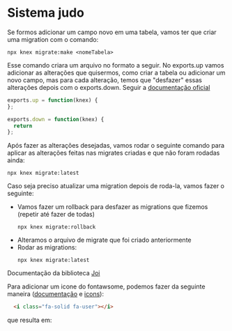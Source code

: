 # Sistema judo

Se formos adicionar um campo novo em uma tabela, vamos ter que criar uma migration com o comando:

~~~
npx knex migrate:make <nomeTabela>
~~~

Esse comando criara um arquivo no formato a seguir. No exports.up vamos adicionar as alterações que quisermos, como criar a tabela ou adicionar um novo campo, mas para cada alteração, temos que "desfazer" essas alterações depois com o exports.down. Seguir a [documentação oficial](https://knexjs.org/guide/)


~~~javascript
exports.up = function(knex) {
};

exports.down = function(knex) {
  return 
};
~~~

Após fazer as alterações desejadas, vamos rodar o seguinte comando para aplicar as alterações feitas nas migrates criadas e que não foram rodadas ainda:

~~~
npx knex migrate:latest
~~~

Caso seja preciso atualizar uma migration depois de roda-la, vamos fazer o seguinte:
  - Vamos fazer um rollback para desfazer as migrations que fizemos (repetir até fazer de todas)
    ~~~
    npx knex migrate:rollback
    ~~~
  - Alteramos o arquivo de migrate que foi criado anteriormente
  - Rodar as migrations:
    ~~~
    npx knex migrate:latest
    ~~~

Documentação da biblioteca [Joi](https://joi.dev/api/?v=17.13.3#introduction)

Para adicionar um icone do fontawsome, podemos fazer da seguinte maneira ([documentação](https://docs.fontawesome.com/web/add-icons/how-to) e [icons](https://fontawesome.com/search)):
~~~html
  <i class="fa-solid fa-user"></i>
~~~
que resulta em: <i class="fa-solid fa-user"></i>